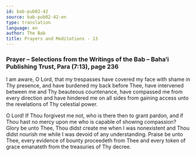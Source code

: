 ```yaml
---
id: bab-pub02-42
source: bab-pub02-42-en
type: translation
language: en
author: The Bab
title: Prayers and Meditations - 13
---
```

### Prayer – Selections from the Writings of the Bab – Baha’i Publishing Trust, Para (7:13), page 236

I am aware, O Lord, that my trespasses have covered my face with shame in Thy presence, and have burdened my back before Thee, have intervened between me and Thy beauteous countenance, have compassed me from every direction and have hindered me on all sides from gaining access unto the revelations of Thy celestial power.

O Lord! If Thou forgivest me not, who is there then to grant pardon, and if Thou hast no mercy upon me who is capable of showing compassion? Glory be unto Thee, Thou didst create me when I was nonexistent and Thou didst nourish me while I was devoid of any understanding. Praise be unto Thee, every evidence of bounty proceedeth from Thee and every token of grace emanateth from the treasuries of Thy decree.